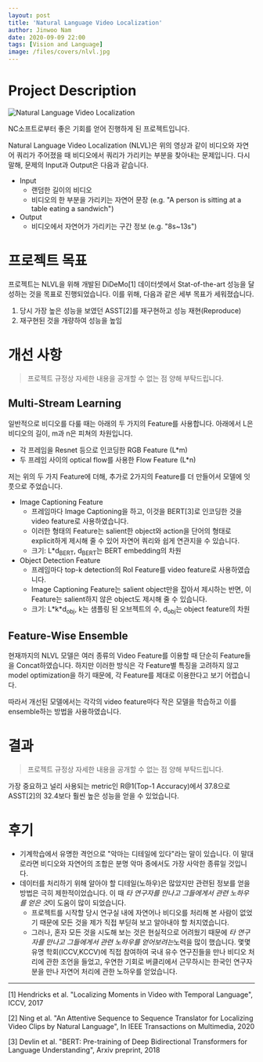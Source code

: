 ```yaml
---
layout: post
title: 'Natural Language Video Localization'
author: Jinwoo Nam
date: 2020-09-09 22:00
tags: [Vision and Language]
image: /files/covers/nlvl.jpg
---
```




# Project Description

![Natural Language Video Localization](/files/images/nlvl/nlvl.gif)

NC소프트로부터 좋은 기회를 얻어 진행하게 된 프로젝트입니다. 

Natural Language Video Localization (NLVL)은 위의 영상과 같이 비디오와 자연어 쿼리가 주어졌을 때 비디오에서 쿼리가 가리키는 부분을 찾아내는 문제입니다. 다시 말해, 문제의 Input과 Output은 다음과 같습니다.

* Input
    * 랜덤한 길이의 비디오
    * 비디오의 한 부분을 가리키는 자연어 문장 (e.g. "A person is sitting at a table eating a sandwich")
* Output
    * 비디오에서 자연어가 가리키는 구간 정보 (e.g. "8s~13s")


# 프로젝트 목표

프로젝트는 NLVL을 위해 개발된 DiDeMo[1] 데이터셋에서 Stat-of-the-art 성능을 달성하는 것을 목표로 진행되었습니다. 이를 위해, 다음과 같은 세부 목표가 세워졌습니다.

1. 당시 가장 높은 성능을 보였던 ASST[2]를 재구현하고 성능 재현(Reproduce)
2. 재구현된 것을 개량하여 성능을 높임


# 개선 사항

> 프로젝트 규정상 자세한 내용을 공개할 수 없는 점 양해 부탁드립니다.

## Multi-Stream Learning

일반적으로 비디오를 다룰 때는 아래의 두 가지의 Feature를 사용합니다. 아래에서 L은 비디오의 길이, m과 n은 피쳐의 차원입니다.

* 각 프레임을 Resnet 등으로 인코딩한 RGB Feature (L\*m)
* 두 프레임 사이의 optical flow를 사용한 Flow Feature (L\*n)

저는 위의 두 가지 Feature에 더해, 추가로 2가지의 Feature를 더 만들어서 모델에 잇풋으로 주었습니다.

* Image Captioning Feature
    * 프레임마다 Image Captioning을 하고, 이것을 BERT[3]로 인코딩한 것을 video feature로 사용하였습니다.
    * 이러한 형태의 Feature는 salient한 object와 action을 단어의 형태로 explicit하게 제시해 줄 수 있어 자연어 쿼리와 쉽게 연관지을 수 있습니다.
    * 크기: L\*d<sub>BERT</sub>, d<sub>BERT</sub>는 BERT embedding의 차원
* Object Detection Feature
    * 프레임마다 top-k detection의 RoI Feature를 video feature로 사용하였습니다.
    * Image Captioning Feature는 salient object만을 잡아서 제시하는 반면, 이 Feature는 salient하지 않은 object도 제시해 줄 수 있습니다.  
    * 크기: L\*k\*d<sub>obj</sub>, k는 샘플링 된 오브젝트의 수, d<sub>obj</sub>는 object feature의 차원

## Feature-Wise Ensemble

현재까지의 NLVL 모델은 여러 종류의 Video Feature를 이용할 때 단순히 Feature들을 Concat하였습니다. 하지만 이러한 방식은 각 Feature별 특징을 고려하지 않고 model optimization을 하기 때문에, 각 Feature를 제대로 이용한다고 보기 어렵습니다.

따라서 개선된 모델에서는 각각의 video feature마다 작은 모델을 학습하고 이를 ensemble하는 방법을 사용하였습니다.


# 결과

> 프로젝트 규정상 자세한 내용을 공개할 수 없는 점 양해 부탁드립니다.

가장 중요하고 널리 사용되는 metric인 R@1(Top-1 Accuracy)에서 37.8으로 ASST[2]의 32.4보다 훨씬 높은 성능을 얻을 수 있었습니다.



# 후기

* 기계학습에서 유명한 격언으로 "악마는 디테일에 있다"라는 말이 있습니다. 이 말대로라면 비디오와 자연어의 조합은 분명 악마 중에서도 가장 사악한 종류일 것입니다.
* 데이터를 처리하기 위해 알아야 할 디테일(노하우)은 많았지만 관련된 정보를 얻을 방법은 극히 제한적이었습니다. 이 때 *타 연구자를 만나고 그들에게서 관련 노하우를 얻은 것*이 도움이 많이 되었습니다.
    * 프로젝트를 시작할 당시 연구실 내에 자연어나 비디오를 처리해 본 사람이 없었기 때문에 모든 것을 제가 직접 부딛혀 보고 알아내야 할 처지였습니다. 
    * 그러나, 혼자 모든 것을 시도해 보는 것은 현실적으로 어려웠기 때문에 *타 연구자를 만나고 그들에게서 관련 노하우를 얻어보려는*노력을 많이 했습니다. 몇몇 유명 학회(ICCV,KCCV)에 직접 참여하여 국내 유수 연구진들을 만나 비디오 처리에 관한 조언을 들었고, 우연한 기회로 버클리에서 근무하시는 한국인 연구자 분을 만나 자연어 처리에 관한 노하우를 얻었습니다.


---

[1] Hendricks et al. "Localizing Moments in Video with Temporal Language", ICCV, 2017

[2] Ning et al. "An Attentive Sequence to Sequence Translator for Localizing Video Clips by Natural Language", In IEEE Transactions on Multimedia, 2020

[3] Devlin et al. "BERT: Pre-training of Deep Bidirectional Transformers for Language Understanding", Arxiv preprint, 2018